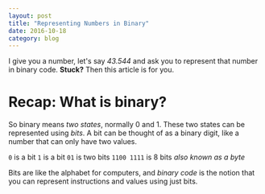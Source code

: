 ```yaml
---
layout: post
title: "Representing Numbers in Binary"
date: 2016-10-18
category: blog
---
```


I give you a number, let's say *43.544* and ask you to represent that number in binary code. **Stuck?** Then this article is for you.

<!--more-->

Recap: What is binary?
======================

So binary means *two states*, normally 0 and 1. These two states can be represented using *bits*. A bit can be thought of as a binary digit, like a number that can only have two values.

`0` is a bit
`1` is a bit
`01` is two bits
`1100 1111` is 8 bits *also known as a byte*

Bits are like the alphabet for computers, and *binary code* is the notion that you can represent instructions and values using just bits.